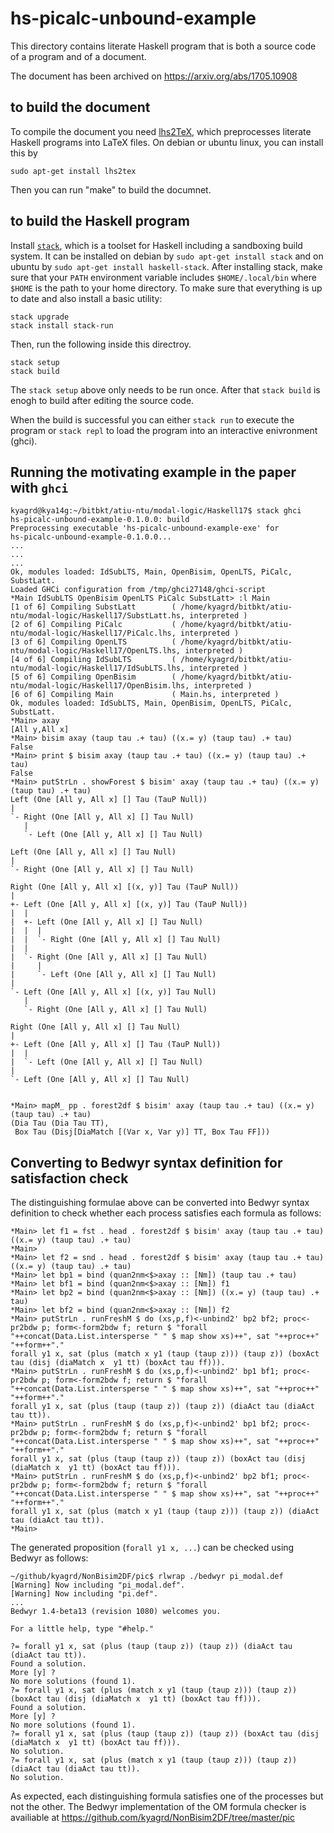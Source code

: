 # hs-picalc-unbound-example

This directory contains literate Haskell program that is both a source code
of a program and of a document.

The document has been archived on https://arxiv.org/abs/1705.10908
<!-- 
 * Errata: In the symbolic transition semantics (Figure 5), we should return
 ![hatsimgap'](https://latex.codecogs.com/gif.latex?x%5C%2C.%5C%21%5Cbackslash%5C%2C%5Chat%5Csigma%5C%3Bp%27)
 instead of ![sigma](https://latex.codecogs.com/gif.latex?x%5C%2C.%5C%21%5Cbackslash%5C%2Cp%27) 
 at the end of the definition of `oneB`. We do not want a bound varaible
 accidentally become free, for instance, `x.\x + x'` when `x` and `x'` are unified.
 For such cases, we must apply the substitition to replace `x'` to `x` before the binding.
-->

## to build the document
To compile the document you need [lhs2TeX](http://hackage.haskell.org/package/lhs2tex),
which preprocesses literate Haskell programs into LaTeX files.
On debian or ubuntu linux, you can install this by
```
sudo apt-get install lhs2tex
```
Then you can run "make" to build the documnet.

## to build the Haskell program

Install [`stack`](https://www.haskellstack.org/), which is a toolset for Haskell
including a sandboxing build system. It can be installed
on debian by ``sudo apt-get install stack`` and
on ubuntu by ``sudo apt-get install haskell-stack``.
After installing stack, make sure that your ``PATH`` environment variable
includes ``$HOME/.local/bin`` where ``$HOME`` is the path to your home directory.
To make sure that everything is up to date and also install a basic utility:
```k
stack upgrade
stack install stack-run
```

Then, run the following inside this directroy.
```
stack setup
stack build
```

The ``stack setup`` above only needs to be run once.
After that ``stack build`` is enogh to build after editing the source code.

When the build is successful you can either ``stack run`` to execute the program
or ``stack repl`` to load the program into an interactive enivronment (ghci).


## Running the motivating example in the paper with `ghci`

```
kyagrd@kya14g:~/bitbkt/atiu-ntu/modal-logic/Haskell17$ stack ghci
hs-picalc-unbound-example-0.1.0.0: build
Preprocessing executable 'hs-picalc-unbound-example-exe' for
hs-picalc-unbound-example-0.1.0.0...
...
...
...
Ok, modules loaded: IdSubLTS, Main, OpenBisim, OpenLTS, PiCalc, SubstLatt.
Loaded GHCi configuration from /tmp/ghci27148/ghci-script
*Main IdSubLTS OpenBisim OpenLTS PiCalc SubstLatt> :l Main
[1 of 6] Compiling SubstLatt        ( /home/kyagrd/bitbkt/atiu-ntu/modal-logic/Haskell17/SubstLatt.hs, interpreted )
[2 of 6] Compiling PiCalc           ( /home/kyagrd/bitbkt/atiu-ntu/modal-logic/Haskell17/PiCalc.lhs, interpreted )
[3 of 6] Compiling OpenLTS          ( /home/kyagrd/bitbkt/atiu-ntu/modal-logic/Haskell17/OpenLTS.lhs, interpreted )
[4 of 6] Compiling IdSubLTS         ( /home/kyagrd/bitbkt/atiu-ntu/modal-logic/Haskell17/IdSubLTS.lhs, interpreted )
[5 of 6] Compiling OpenBisim        ( /home/kyagrd/bitbkt/atiu-ntu/modal-logic/Haskell17/OpenBisim.lhs, interpreted )
[6 of 6] Compiling Main             ( Main.hs, interpreted )
Ok, modules loaded: IdSubLTS, Main, OpenBisim, OpenLTS, PiCalc, SubstLatt.
*Main> axay
[All y,All x]
*Main> bisim axay (taup tau .+ tau) ((x.= y) (taup tau) .+ tau)
False
*Main> print $ bisim axay (taup tau .+ tau) ((x.= y) (taup tau) .+ tau)
False
*Main> putStrLn . showForest $ bisim' axay (taup tau .+ tau) ((x.= y) (taup tau) .+ tau)
Left (One [All y, All x] [] Tau (TauP Null))
|
`- Right (One [All y, All x] [] Tau Null)
   |
   `- Left (One [All y, All x] [] Tau Null)

Left (One [All y, All x] [] Tau Null)
|
`- Right (One [All y, All x] [] Tau Null)

Right (One [All y, All x] [(x, y)] Tau (TauP Null))
|
+- Left (One [All y, All x] [(x, y)] Tau (TauP Null))
|  |
|  +- Left (One [All y, All x] [] Tau Null)
|  |  |
|  |  `- Right (One [All y, All x] [] Tau Null)
|  |
|  `- Right (One [All y, All x] [] Tau Null)
|     |
|     `- Left (One [All y, All x] [] Tau Null)
|
`- Left (One [All y, All x] [(x, y)] Tau Null)
   |
   `- Right (One [All y, All x] [] Tau Null)

Right (One [All y, All x] [] Tau Null)
|
+- Left (One [All y, All x] [] Tau (TauP Null))
|  |
|  `- Left (One [All y, All x] [] Tau Null)
|
`- Left (One [All y, All x] [] Tau Null)


*Main> mapM_ pp . forest2df $ bisim' axay (taup tau .+ tau) ((x.= y) (taup tau) .+ tau)
(Dia Tau (Dia Tau TT),
 Box Tau (Disj[DiaMatch [(Var x, Var y)] TT, Box Tau FF]))
```

## Converting to Bedwyr syntax definition for satisfaction check
The distinguishing formulae above can be converted into Bedwyr syntax definition
to check whether each process satisfies each formula as follows:
```
*Main> let f1 = fst . head . forest2df $ bisim' axay (taup tau .+ tau) ((x.= y) (taup tau) .+ tau)
*Main> 
*Main> let f2 = snd . head . forest2df $ bisim' axay (taup tau .+ tau) ((x.= y) (taup tau) .+ tau)
*Main> let bp1 = bind (quan2nm<$>axay :: [Nm]) (taup tau .+ tau)
*Main> let bf1 = bind (quan2nm<$>axay :: [Nm]) f1
*Main> let bp2 = bind (quan2nm<$>axay :: [Nm]) ((x.= y) (taup tau) .+ tau)
*Main> let bf2 = bind (quan2nm<$>axay :: [Nm]) f2
*Main> putStrLn . runFreshM $ do (xs,p,f)<-unbind2' bp2 bf2; proc<-pr2bdw p; form<-form2bdw f; return $ "forall "++concat(Data.List.intersperse " " $ map show xs)++", sat "++proc++" "++form++"."
forall y1 x, sat (plus (match x y1 (taup (taup z))) (taup z)) (boxAct tau (disj (diaMatch x  y1 tt) (boxAct tau ff))).
*Main> putStrLn . runFreshM $ do (xs,p,f)<-unbind2' bp1 bf1; proc<-pr2bdw p; form<-form2bdw f; return $ "forall "++concat(Data.List.intersperse " " $ map show xs)++", sat "++proc++" "++form++"."
forall y1 x, sat (plus (taup (taup z)) (taup z)) (diaAct tau (diaAct tau tt)).
*Main> putStrLn . runFreshM $ do (xs,p,f)<-unbind2' bp1 bf2; proc<-pr2bdw p; form<-form2bdw f; return $ "forall "++concat(Data.List.intersperse " " $ map show xs)++", sat "++proc++" "++form++"."
forall y1 x, sat (plus (taup (taup z)) (taup z)) (boxAct tau (disj (diaMatch x  y1 tt) (boxAct tau ff))).
*Main> putStrLn . runFreshM $ do (xs,p,f)<-unbind2' bp2 bf1; proc<-pr2bdw p; form<-form2bdw f; return $ "forall "++concat(Data.List.intersperse " " $ map show xs)++", sat "++proc++" "++form++"."
forall y1 x, sat (plus (match x y1 (taup (taup z))) (taup z)) (diaAct tau (diaAct tau tt)).
*Main> 
```
The generated proposition (`forall y1 x, ...`) can be checked using Bedwyr as follows:
```
~/github/kyagrd/NonBisim2DF/pic$ rlwrap ./bedwyr pi_modal.def 
[Warning] Now including "pi_modal.def".
[Warning] Now including "pi.def".
...
Bedwyr 1.4-beta13 (revision 1080) welcomes you.

For a little help, type "#help."

?= forall y1 x, sat (plus (taup (taup z)) (taup z)) (diaAct tau (diaAct tau tt)).
Found a solution.
More [y] ? 
No more solutions (found 1).
?= forall y1 x, sat (plus (match x y1 (taup (taup z))) (taup z)) (boxAct tau (disj (diaMatch x  y1 tt) (boxAct tau ff))).
Found a solution.
More [y] ? 
No more solutions (found 1).
?= forall y1 x, sat (plus (taup (taup z)) (taup z)) (boxAct tau (disj (diaMatch x  y1 tt) (boxAct tau ff))).
No solution.
?= forall y1 x, sat (plus (match x y1 (taup (taup z))) (taup z)) (diaAct tau (diaAct tau tt)).
No solution.
```
As expected, each distinguishing formula satisfies one of the processes but not the other.
The Bedwyr implementation of the OM formula checker is availiable at
https://github.com/kyagrd/NonBisim2DF/tree/master/pic
